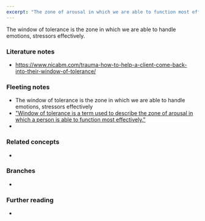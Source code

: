 ```yaml
---
excerpt: "The zone of arousal in which we are able to function most effectively"
---
```

The window of tolerance is the zone in which we are able to handle emotions, stressors effectively. 

### Literature notes
- https://www.nicabm.com/trauma-how-to-help-a-client-come-back-into-their-window-of-tolerance/

### Fleeting notes
- The window of tolerance is the zone in which we are able to handle emotions, stressors effectively
- ["Window of tolerance is a term used to describe the zone of arousal in which a person is able to function most effectively."](https://www.goodtherapy.org/blog/psychpedia/window-of-tolerance )
- 

### Related concepts
- 

### Branches
- 

### Further reading
- 